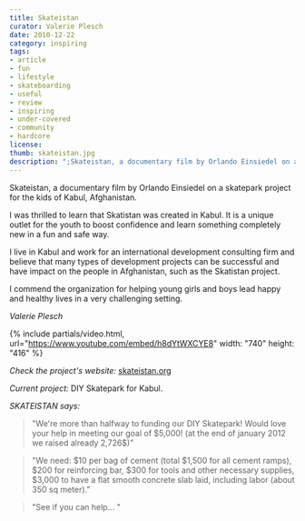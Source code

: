 ```yaml
---
title: Skateistan
curator: Valerie Plesch
date: 2010-12-22
category: inspiring
tags:
- article
- fun
- lifestyle
- skateboarding
- useful
- review
- inspiring
- under-covered
- community
- hardcore
license:
thumb: skateistan.jpg
description: ";Skateistan, a documentary film by Orlando Einsiedel on a skatepark project for the kids of Kabul, Afghanistan. I was thrilled to learn that Skatistan was created in Kabul. It is a unique outlet for the youth to boost confidence and learn something completely new in a fun and safe way."
---
```

Skateistan, a documentary film by Orlando Einsiedel on a skatepark project for the kids of Kabul, Afghanistan.

I was thrilled to learn that Skatistan was created in Kabul. It is a unique outlet for the youth to boost confidence and learn something completely new in a fun and safe way.

I live in Kabul and work for an international development consulting firm and believe that many types of development projects can be successful and have impact on the people in Afghanistan, such as the Skatistan project.

I commend the organization for helping young girls and boys lead happy and healthy lives in a very challenging setting.

_Valerie Plesch_

{% include partials/video.html, url="https://www.youtube.com/embed/h8dYtWXCYE8" width: "740" height: "416" %}

_Check the project's website:_ <a href="https://skateistan.org"> skateistan.org</a>

_Current project:_ DIY Skatepark for Kabul.

_SKATEISTAN says:_

<blockquote>"We're more than halfway to funding our DIY Skatepark! Would love your help in meeting our goal of $5,000! (at the end of january 2012 we raised already 2,726$)"</blockquote>

<blockquote>"We need: $10 per bag of cement (total $1,500 for all cement ramps), $200 for reinforcing bar, $300 for tools and other necessary supplies, $3,000 to have a flat smooth concrete slab laid, including labor (about 350 sq meter)."</blockquote>

<blockquote>"See if you can help...</a> "</blockquote>

